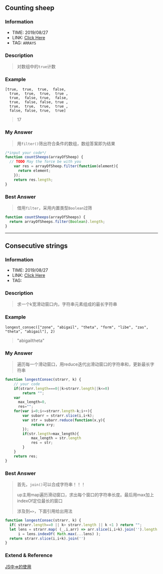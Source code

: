 ## Counting sheep

### Information
* TIME: 2019/08/27
* LINK: [Click Here](hhttps://www.codewars.com/kata/54edbc7200b811e956000556/solutions/javascript/me/best_practice)
* TAG: `ARRAYS`

### Description
> 对数组中的`true`计数

### Example
```text
[true,  true,  true,  false,
  true,  true,  true,  true ,
  true,  false, true,  false,
  true,  false, false, true ,
  true,  true,  true,  true ,
  false, false, true,  true]
```
> 17

### My Answer
> 用`filter()`筛出符合条件的数组，数组答案即为结果
```javascript 1.8
/*input your code*/
function countSheeps(arrayOfSheep) {
  // TODO May the force be with you
    var res = arrayOfSheep.filter(function(element){
      return element;
    });
    return res.length;
}
```

### Best Answer
> 借用`filter`，采用内置类型`Boolean`过筛
```javascript 1.8
function countSheeps(arrayOfSheeps) {
  return arrayOfSheeps.filter(Boolean).length;
}
```


---

## Consecutive strings

### Information
* TIME: 2019/08/27
* LINK: [Click Here](https://www.codewars.com/kata/56a5d994ac971f1ac500003e/solutions/javascript)
* TAG: 

### Description
> 求一个k宽滑动窗口内，字符串元素组成的最长字符串

### Example
```text
longest_consec(["zone", "abigail", "theta", "form", "libe", "zas", "theta", "abigail"], 2) 
```
> "abigailtheta"

### My Answer
> 遍历每一个滑动窗口，用reduce迭代出滑动窗口的字符串和，更新最长字符串
```javascript 1.8
function longestConsec(strarr, k) {
    // your code
    if(strarr.length===0||k>strarr.length||k<=0)
        return "";
    var 
      max_length=0,
      res="";
    for(var i=0;i<=strarr.length-k;i++){
        var subarr = strarr.slice(i,i+k);
        var str = subarr.reduce(function(x,y){
            return x+y;
        });
        if(str.length>max_length){
            max_length = str.length
            res = str;
        }
    }
    return res;
}
```

### Best Answer
> 首先，`join()`可以合成字符串！！！
>
> up主用map遍历滑动窗口，求出每个窗口的字符串长度。最后用max加上indexOf定位最长的窗口
>
> 涉及到`=>`，下面引用给出用法
```javascript 1.8
function longestConsec(strarr, k) {
  if( strarr.length==0 || k> strarr.length || k <1 ) return "";
  let lens = strarr.map( (_,i,arr) => arr.slice(i,i+k).join('').length ),
      i = lens.indexOf( Math.max(...lens) );
  return strarr.slice(i,i+k).join('')
}
```

### Extend & Reference
[JS中=>的使用](https://www.cnblogs.com/twoheads/p/9876396.html)